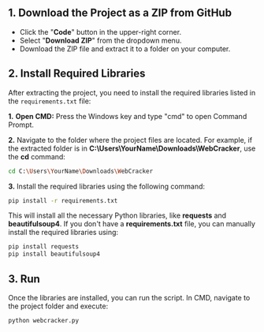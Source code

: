 
## 1. Download the Project as a ZIP from GitHub

- Click the "**Code**" button in the upper-right corner.
- Select "**Download ZIP**" from the dropdown menu.
- Download the ZIP file and extract it to a folder on your computer. 



## 2. Install Required Libraries

After extracting the project, you need to install the required libraries listed in the ```requirements.txt``` file:

**1.** **Open CMD:** Press the Windows key and type "cmd" to open Command Prompt.

**2.** Navigate to the folder where the project files are located. For example, if the extracted folder is in **C:\Users\YourName\Downloads\WebCracker**, use the **cd** command:

```bash 
cd C:\Users\YourName\Downloads\WebCracker
```

**3.** Install the required libraries using the following command:

```bash
pip install -r requirements.txt
```
This will install all the necessary Python libraries, like **requests** and **beautifulsoup4**. If you don't have a **requirements.txt** file, you can manually install the required libraries using:

```bash
pip install requests
pip install beautifulsoup4
```

## 3. Run

Once the libraries are installed, you can run the script. In CMD, navigate to the project folder and execute:

```bash
python webcracker.py

```
